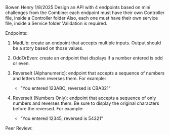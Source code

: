 Bowen Henry
1/8/2025
Design an API with 4 endpoints based on mini challenges from the Combine:
each endpoint must have their own Controller file, inside a Controller folder
Also, each one must have their own service file, inside a Service folder
Validation is required.

Endpoints:
1. MadLib: create an endpoint that accepts multiple inputs.  Output should be a story based on those values.

2. OddOrEven: create an endpoint that displays if a number entered is odd or even.

3. ReverseIt (Alphanumeric): endpoint that accepts a sequence of numbers and letters then reverses them.  For example:
     - "You entered 123ABC, reversed is CBA321"

4. ReverseIt (Numbers Only): endpoint that accepts a sequence of only numbers and reverses them.  Be sure to display the original characters before the reversed.  For example:
     - "You entered 12345, reversed is 54321"

Peer Review: 